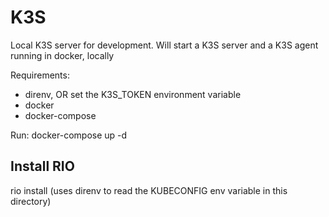 # K3S

Local K3S server for development. Will start a K3S server and a K3S agent running in docker, locally

Requirements: 
 - direnv, OR set the K3S_TOKEN environment variable
 - docker
 - docker-compose

Run:
docker-compose up -d

## Install RIO
rio install (uses direnv to read the KUBECONFIG env variable in this directory)
